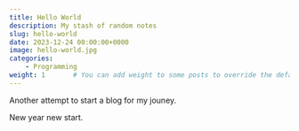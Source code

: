 ```yaml
---
title: Hello World
description: My stash of random notes
slug: hello-world
date: 2023-12-24 00:00:00+0000
image: hello-world.jpg
categories:
    - Programming
weight: 1       # You can add weight to some posts to override the default sorting (date descending)
---
```


Another attempt to start a blog for my jouney.

New year new start.
